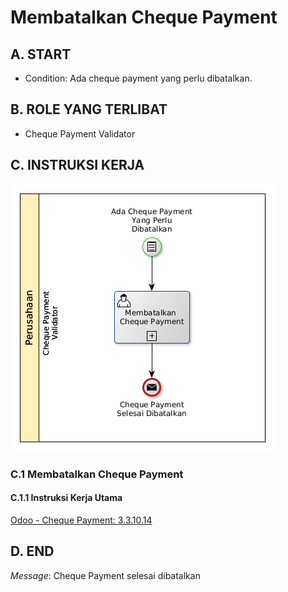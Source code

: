 # Membatalkan Cheque Payment

## <a name="input">A. START</a>

* Condition: Ada cheque payment yang perlu dibatalkan.

## <a name="role">B. ROLE YANG TERLIBAT</a>

* Cheque Payment Validator

## <a name="instruksi">C. INSTRUKSI KERJA</a>

![](../img/prosedur-kerja/membatalkan-cheque-payment.png)

### C.1 Membatalkan Cheque Payment

#### C.1.1 Instruksi Kerja Utama

[Odoo - Cheque Payment: 3.3.10.14](../transaksi/cheque-payment/batal.md)

## <a name="input">D. END</a>

*Message*: Cheque Payment selesai dibatalkan
